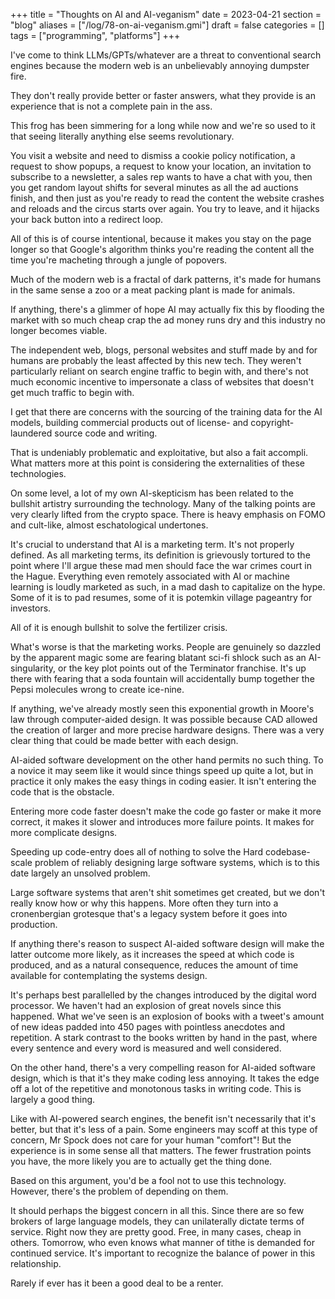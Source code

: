 +++
title = "Thoughts on AI and AI-veganism"
date = 2023-04-21
section = "blog"
aliases = ["/log/78-on-ai-veganism.gmi"]
draft = false
categories = []
tags = ["programming", "platforms"]
+++


I've come to think LLMs/GPTs/whatever are a threat to conventional search engines because the modern web is an unbelievably annoying dumpster fire. 

They don't really provide better or faster answers, what they provide is an experience that is not a complete pain in the ass. 

This frog has been simmering for a long while now and we're so used to it that seeing literally anything else seems revolutionary.

You visit a website and need to dismiss a cookie policy notification, a request to show popups, a request to know your location, an invitation to subscribe to a newsletter, a sales rep wants to have a chat with you, then you get random layout shifts for several minutes as all the ad auctions finish, and then just as you're ready to read the content the website crashes and reloads and the circus starts over again. You try to leave, and it hijacks your back button into a redirect loop.

All of this is of course intentional, because it makes you stay on the page longer so that Google's algorithm thinks you're reading the content all the time you're macheting through a jungle of popovers. 

Much of the modern web is a fractal of dark patterns, it's made for humans in the same sense a zoo or a meat packing plant is made for animals. 

If anything, there's a glimmer of hope AI may actually fix this by flooding the market with so much cheap crap the ad money runs dry and this industry no longer becomes viable.

The independent web, blogs, personal websites and stuff made by and for humans are probably the least affected by this new tech. They weren't particularly reliant on search engine traffic to begin with, and there's not much economic incentive to impersonate a class of websites that doesn't get much traffic to begin with. 

I get that there are concerns with the sourcing of the training data for the AI models, building commercial products out of license- and copyright-laundered source code and writing.  

That is undeniably problematic and exploitative, but also a fait accompli. What matters more at this point is considering the externalities of these technologies.

On some level, a lot of my own AI-skepticism has been related to the bullshit artistry surrounding the technology.  Many of the talking points are very clearly lifted from the crypto space.  There is heavy emphasis on FOMO and cult-like, almost eschatological undertones.

It's crucial to understand that AI is a marketing term. It's not properly defined. As all marketing terms, its definition is grievously tortured to the point where I'll argue these mad men should face the war crimes court in the Hague.  Everything even remotely associated with AI or machine learning is loudly marketed as such, in a mad dash to capitalize on the hype. Some of it is to pad resumes, some of it is potemkin village pageantry for investors. 

All of it is enough bullshit to solve the fertilizer crisis.

What's worse is that the marketing works. People are genuinely so dazzled by the apparent magic some are fearing blatant sci-fi shlock such as an AI-singularity, or the key plot points out of the Terminator franchise.   It's up there with fearing that a soda fountain will accidentally bump together the Pepsi molecules wrong to create ice-nine. 

If anything, we've already mostly seen this exponential growth in Moore's law through computer-aided design. It was possible because CAD allowed the creation of larger and more precise hardware designs. There was a very clear thing that could be made better with each design.

AI-aided software development on the other hand permits no such thing. To a novice it may seem like it would since things speed up quite a lot, but in practice it only makes the easy things in coding easier. It isn't entering the code that is the obstacle. 

Entering more code faster doesn't make the code go faster or make it more correct, it makes it slower and introduces more failure points. It makes for more complicate designs. 

Speeding up code-entry does all of nothing to solve the Hard codebase-scale problem of reliably designing large software systems, which is to this date largely an unsolved problem. 

Large software systems that aren't shit sometimes get created, but we don't really know how or why this happens. More often they turn into a cronenbergian grotesque that's a legacy system before it goes into production. 

If anything there's reason to suspect AI-aided software design will make the latter outcome more likely, as it increases the speed at which code is produced, and as a natural consequence, reduces the amount of time available for contemplating the systems design. 

It's perhaps best parallelled by the changes introduced by the digital word processor. We haven't had an explosion of great novels since this happened. What we've seen is an explosion of books with a tweet's amount of new ideas padded into 450 pages with pointless anecdotes and repetition.  A stark contrast to the books written by hand in the past, where every sentence and every word is measured and well considered. 

On the other hand, there's a very compelling reason for AI-aided software design, which is that it's they make coding less annoying. It takes the edge off a lot of the repetitive and monotonous tasks in writing code. This is largely a good thing.

Like with AI-powered search engines, the benefit isn't necessarily that it's better, but that it's less of a pain. Some engineers may scoff at this type of concern, Mr Spock does not care for your human "comfort"! But the experience is in some sense all that matters. The fewer frustration points you have, the more likely you are to actually get the thing done.

Based on this argument, you'd be a fool not to use this technology. However, there's the problem of depending on them. 

It should perhaps the biggest concern in all this.  Since there are so few brokers of large language models, they can unilaterally dictate terms of service.  Right now they are pretty good.  Free, in many cases, cheap in others.  Tomorrow, who even knows what manner of tithe is demanded for continued service.  It's important to recognize the balance of power in this relationship. 

Rarely if ever has it been a good deal to be a renter.

